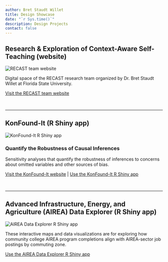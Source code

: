 ```yaml
---
author: Bret Staudt Willet
title: Design Showcase
date: "`r Sys.time()`"
description: Design Projects
contact: false
---
```



## Research & Exploration of Context-Aware Self-Teaching (website)

![RECAST team website](/images/logo-recast.png)

Digital space of the RECAST research team organized by Dr. Bret Staudt Willet at Florida State University.

<i class="fas fa-globe"></i> [Visit the RECAST team website](https://recast.team/)






<br>

---

## KonFound-It (R Shiny app)

![KonFound-It R Shiny app](/images/logo-konfound.png)

### Quantify the Robustness of Causal Inferences

Sensitivity analyses that quantify the robustness of inferences to concerns about omitted variables and other sources of bias.

<i class="fas fa-globe"></i> [Visit the KonFound-It website](https://konfound-it.org/) | <i class="fas fa-calculator"></i> [Use the KonFound-It R Shiny app](https://konfound-project.shinyapps.io/konfound-it/)






<br>

---

## Advanced Infrastructure, Energy, and Agriculture (AIREA) Data Explorer (R Shiny app)

![AIREA Data Explorer R Shiny app](/images/logo-airea.png)

These interactive maps and data visualizations are for exploring how community college AIREA program completions align with AIREA-sector job postings by commuting zone.

<i class="fas fa-calculator"></i> [Use the AIREA Data Explorer R Shiny app](https://ed-analytics.shinyapps.io/airea-data-explorer/)



